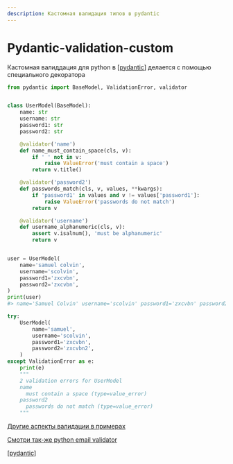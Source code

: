 ```yaml
---
description: Кастомная валидация типов в pydantic
---
```

# Pydantic-validation-custom

Кастомная валиддация для python в [[pydantic]] делается с помощью специального декоратора

```python
from pydantic import BaseModel, ValidationError, validator


class UserModel(BaseModel):
    name: str
    username: str
    password1: str
    password2: str

    @validator('name')
    def name_must_contain_space(cls, v):
        if ' ' not in v:
            raise ValueError('must contain a space')
        return v.title()

    @validator('password2')
    def passwords_match(cls, v, values, **kwargs):
        if 'password1' in values and v != values['password1']:
            raise ValueError('passwords do not match')
        return v

    @validator('username')
    def username_alphanumeric(cls, v):
        assert v.isalnum(), 'must be alphanumeric'
        return v


user = UserModel(
    name='samuel colvin',
    username='scolvin',
    password1='zxcvbn',
    password2='zxcvbn',
)
print(user)
#> name='Samuel Colvin' username='scolvin' password1='zxcvbn' password2='zxcvbn'

try:
    UserModel(
        name='samuel',
        username='scolvin',
        password1='zxcvbn',
        password2='zxcvbn2',
    )
except ValidationError as e:
    print(e)
    """
    2 validation errors for UserModel
    name
      must contain a space (type=value_error)
    password2
      passwords do not match (type=value_error)
    """
```

[Другие аспекты валидации в примерах](https://pydantic-docs.helpmanual.io/usage/validators/)

[Смотри так-же python email validator](https://github.com/JoshData/python-email-validator)

[[pydantic]]

[//begin]: # "Autogenerated link references for markdown compatibility"
[pydantic]: pydantic "Pydantic"
[pydantic]: pydantic "Pydantic"
[//end]: # "Autogenerated link references"